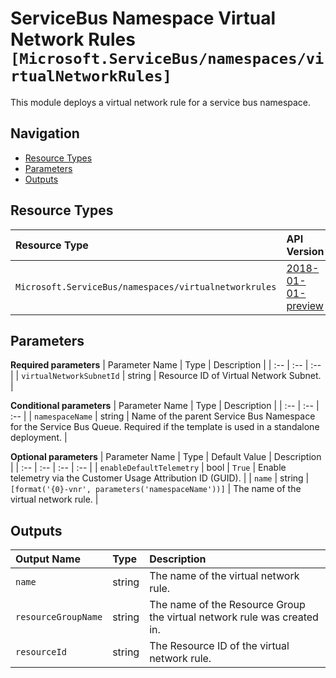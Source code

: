 # ServiceBus Namespace Virtual Network Rules `[Microsoft.ServiceBus/namespaces/virtualNetworkRules]`

This module deploys a virtual network rule for a service bus namespace.

## Navigation

- [Resource Types](#Resource-Types)
- [Parameters](#Parameters)
- [Outputs](#Outputs)

## Resource Types

| Resource Type | API Version |
| :-- | :-- |
| `Microsoft.ServiceBus/namespaces/virtualnetworkrules` | [2018-01-01-preview](https://docs.microsoft.com/en-us/azure/templates/Microsoft.ServiceBus/2018-01-01-preview/namespaces/virtualnetworkrules) |

## Parameters

**Required parameters**
| Parameter Name | Type | Description |
| :-- | :-- | :-- |
| `virtualNetworkSubnetId` | string | Resource ID of Virtual Network Subnet. |

**Conditional parameters**
| Parameter Name | Type | Description |
| :-- | :-- | :-- |
| `namespaceName` | string | Name of the parent Service Bus Namespace for the Service Bus Queue. Required if the template is used in a standalone deployment. |

**Optional parameters**
| Parameter Name | Type | Default Value | Description |
| :-- | :-- | :-- | :-- |
| `enableDefaultTelemetry` | bool | `True` | Enable telemetry via the Customer Usage Attribution ID (GUID). |
| `name` | string | `[format('{0}-vnr', parameters('namespaceName'))]` | The name of the virtual network rule. |


## Outputs

| Output Name | Type | Description |
| :-- | :-- | :-- |
| `name` | string | The name of the virtual network rule. |
| `resourceGroupName` | string | The name of the Resource Group the virtual network rule was created in. |
| `resourceId` | string | The Resource ID of the virtual network rule. |
